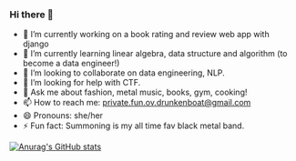 ### Hi there 👋

- 🔭 I’m currently working on a book rating and review web app with django
- 🌱 I’m currently learning linear algebra, data structure and algorithm (to become a data engineer!)
- 👯 I’m looking to collaborate on data engineering, NLP.
- 🤔 I’m looking for help with CTF.
- 💬 Ask me about fashion, metal music, books, gym, cooking!
- 📫 How to reach me: private.fun.ov.drunkenboat@gmail.com
- 😄 Pronouns: she/her
- ⚡ Fun fact: Summoning is my all time fav black metal band.

[![Anurag's GitHub stats](https://github-readme-stats.vercel.app/api?username=drunken-boat)](https://github.com/anuraghazra/github-readme-stats)
